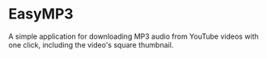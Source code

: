# EasyMP3

A simple application for downloading MP3 audio from YouTube videos with one click, including the video's square thumbnail.
